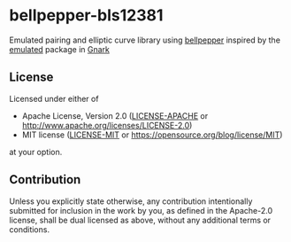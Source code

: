 # bellpepper-bls12381

Emulated pairing and elliptic curve library using [bellpepper](https://github.com/lurk-lab/bellpepper) inspired by the [emulated](https://github.com/Consensys/gnark/tree/master/std/math/emulated) package in [Gnark](https://github.com/Consensys/gnark)

## License

Licensed under either of

 * Apache License, Version 2.0
   ([LICENSE-APACHE](LICENSE-APACHE) or http://www.apache.org/licenses/LICENSE-2.0)
 * MIT license
   ([LICENSE-MIT](LICENSE-MIT) or https://opensource.org/blog/license/MIT)

at your option.

## Contribution

Unless you explicitly state otherwise, any contribution intentionally submitted
for inclusion in the work by you, as defined in the Apache-2.0 license, shall be
dual licensed as above, without any additional terms or conditions.
